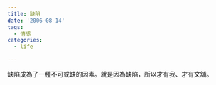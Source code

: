 ```yaml
---
title: 缺陷
date: '2006-08-14'
tags:
  - 情感
categories:
  - life

---
```

缺陷成為了一種不可或缺的因素。就是因為缺陷，所以才有我、才有文舖。